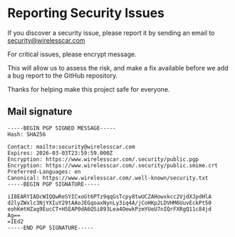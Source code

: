 # Reporting Security Issues

If you discover a security issue, please report it by sending an email to security@wirelesscar.com

For critical issues, please encrypt message.

This will allow us to assess the risk, and make a fix available before we add a bug report to the GitHub repository.

Thanks for helping make this project safe for everyone.

## Mail signature
```
-----BEGIN PGP SIGNED MESSAGE-----
Hash: SHA256

Contact: mailto:security@wirelesscar.com
Expires: 2026-03-03T23:59:59.000Z
Encryption: https://www.wirelesscar.com/.security/public.pgp
Encryption: https://www.wirelesscar.com/.security/public.smime.crt
Preferred-Languages: en
Canonical: https://www.wirelesscar.com/.well-known/security.txt
-----BEGIN PGP SIGNATURE-----

iI8EARYIADcWIQQwReSYICxoGt6PTz9qqGsTcpy8twUCZAHowxkcc2VjdXJpdHlA
d2lyZWxlc3NjYXIuY29tAAoJEGqoaxNynLy3iq4A/jCoHKp2LDVHM6UuvEckPt50
eohKmtHZag9EucCT+H5EAP0dA6QSi893Lea4OewkPzmYUeU7nIQrFXRgQ11c84jd
Ag==
=IEd2
-----END PGP SIGNATURE-----
```
